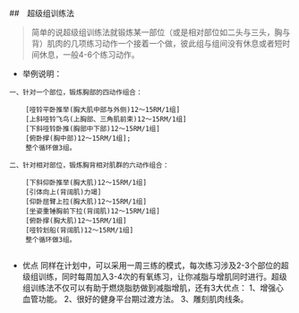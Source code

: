 ##　超级组训练法
> 简单的说超级组训练法就锻炼某一部位（或是相对部位如二头与三头，胸与背）肌肉的几项练习动作一个接着一个做，彼此组与组间没有休息或者短时间休息，一般4-6个练习动作。

- 举例说明：
```
一、针对一个部位，锻炼胸部的四动作组合：

    [哑铃平卧推举(胸大肌中部与外侧)12～15RM/1组]
    [上斜哑铃飞鸟(上胸部、三角肌前束)12～15RM/1组]
    [下斜哑铃卧推(胸部中下部)12～15RM/1组]
    [俯卧撑(胸中部)12～15RM/1组];
    整个循环做3组。

二、针对相对部位，锻炼胸背相对肌群的六动作组合：

    [下斜仰卧推举(胸大肌)12～15RM/1组]
    [引体向上(背阔肌)力竭]
    [仰卧屈臂上拉(胸大肌)12～15RM/1组]
    [坐姿重锤胸前下拉(背阔肌)12～15RM/1组]
    [俯卧撑(胸大肌)12～15RM/1组]
    [哑铃划船(背阔肌)12～15RM/1组]
    整个循环做3组。


```
- 优点
同样在计划中，可以采用一周三练的模式，每次练习涉及2-3个部位的超级组训练，同时每周加入3-4次的有氧练习，让你减脂与增肌同时进行。超级组训练法不仅可以有助于燃烧脂肪做到减脂增肌，还有3大优点：
1、增强心血管功能。
2、很好的健身平台期过渡方法。
3、雕刻肌肉线条。


